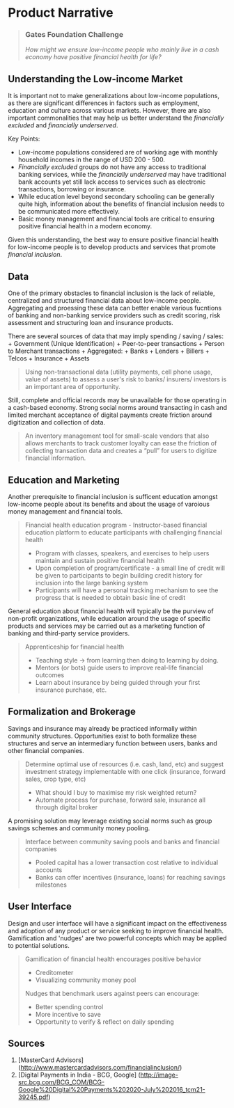 # Product Narrative

> ### Gates Foundation Challenge
>
> _How might we ensure low-income people who mainly live in a cash economy have
> positive financial health for life?_


## Understanding the Low-income Market

It is important not to make generalizations about low-income populations, as there are significant differences in factors such as employment, education and culture across various markets. However, there are also important commonalities that may help us better understand the *financially excluded* and *financially underserved*.

Key Points:
+ Low-income populations considered are of working age with monthly household incomes in the range of USD 200 - 500.
+ _Financially excluded_ groups do not have any access to traditional banking services, while the _financially underserved_ may have traditional bank accounts yet still lack access to services such as electronic transactions, borrowing or insurance.
+ While education level beyond secondary schooling can be generally quite high, information about the benefits of financial inclusion needs to be communicated more effectively.
+ Basic money management and financial tools are critical to ensuring positive financial health in a modern economy.

Given this understanding, the best way to ensure positive financial health for low-income people is to develop products and services that promote *financial inclusion*.


## Data

One of the primary obstacles to financial inclusion is the lack of reliable, centralized and structured financial data about low-income people. Aggregating and proessing these data can better enable various fucntions of banking and non-banking service providers such as credit scoring, risk assessment and structuring loan and insurance products.

There are several sources of data that may imply spending / saving / sales:
	+	Government (Unique Identification)
	+	Peer-to-peer transactions
	+	Person to Merchant transactions
	+	Aggregated:
		+	Banks
		+	Lenders
		+	Billers
		+	Telcos
		+	Insurance
		+	Assets

> Using non-transactional data (utility payments, cell phone usage, value of assets) to
> assess a user's risk to banks/ insurers/ investors is an important area of opportunity.

Still, complete and official records may be unavailable for those operating in a cash-based economy. Strong social norms around transacting in cash and limited merchant acceptance of digital payments create friction around digitization and collection of data.

> An inventory management tool for small-scale vendors that also allows merchants to track
> customer loyalty can ease the friction of collecting transaction data and creates a “pull”
> for users to digitize financial information.


## Education and Marketing

Another prerequisite to financial inclusion is sufficent education amongst low-income people about its benefits and about the usage of varoious money management and financial tools. 

> Financial health education program - Instructor-based financial education platform to
> educate participants with challenging financial health
> +	Program with classes, speakers, and exercises to help users maintain and
>	sustain positive financial health
> +	Upon completion of program/certificate - a small line of credit will be given
>	to participants to begin building credit history for inclusion into the large
>	banking system
> +	Participants will have a personal tracking mechanism to see the progress that
>	is needed to obtain basic line of credit

General education about financial health will typically be the purview of non-profit organizations, while education around the usage of specific products and services may be carried out as a marketing function of banking and third-party service providers.

> Apprenticeship for financial health
> +	Teaching style → from learning then doing to learning by doing.
> +	Mentors (or bots) guide users to improve real-life financial outcomes
> +	Learn about insurance by being guided through your first insurance purchase, etc.


## Formalization and Brokerage

Savings and insurance may already be practiced informally within community structures. Opportunities exist to both formalize these structures and serve an intermediary function between users, banks and other financial companies.

> Determine optimal use of resources (i.e. cash, land, etc) and suggest investment strategy
> implementable with one click (insurance, forward sales, crop type, etc)
> +	What should I buy to maximise my risk weighted return?
> +	Automate process for purchase, forward sale, insurance all through digital broker

A promising solution may leverage existing social norms such as group savings schemes and community money pooling.

> Interface between community saving pools and banks and financial companies
> + Pooled capital has a lower transaction cost relative to individual accounts
> +	Banks can offer incentives (insurance, loans) for reaching savings milestones


## User Interface

Design and user interface will have a significant impact on the effectiveness and adoption of any product or service seeking to improve financial health. Gamification and 'nudges' are two powerful concepts which may be applied to potential solutions.

> Gamification of financial health encourages positive behavior
> +	Creditometer
> + Visualizing community money pool
>
> Nudges that benchmark users against peers can encourage:
> +	Better spending control
> +	More incentive to save
> +	Opportunity to verify & reflect on daily spending



## Sources
1. [MasterCard Advisors] (http://www.mastercardadvisors.com/financialinclusion/)
2. [Digital Payments in India - BCG, Google] (http://image-src.bcg.com/BCG_COM/BCG-Google%20Digital%20Payments%202020-July%202016_tcm21-39245.pdf)



